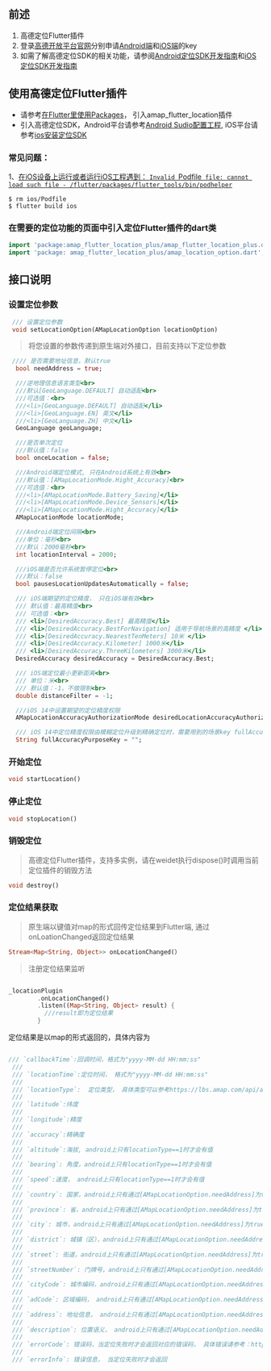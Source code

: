 ##  前述 

1. 高德定位Flutter插件
2. 登录[高德开放平台官网](https://lbs.amap.com/api/)分别申请[Android端](https://lbs.amap.com/api/android-location-sdk/guide/create-project/get-key/)和[iOS端](https://lbs.amap.com/api/ios-location-sdk/guide/create-project/get-key)的key
3. 如需了解高德定位SDK的相关功能，请参阅[Android定位SDK开发指南](https://lbs.amap.com/api/android-location-sdk/locationsummary/)和[iOS定位SDK开发指南](https://lbs.amap.com/api/ios-location-sdk/summary/)


## 使用高德定位Flutter插件
* 请参考[在Flutter里使用Packages](https://flutter.cn/docs/development/packages-and-plugins/using-packages)， 引入amap_flutter_location插件
* 引入高德定位SDK，Android平台请参考[Android Sudio配置工程](https://lbs.amap.com/api/android-location-sdk/guide/create-project/android-studio-create-project), iOS平台请参考[ios安装定位SDK](https://lbs.amap.com/api/ios-location-sdk/guide/create-project/cocoapods)

### 常见问题：
1、[在iOS设备上运行或者运行iOS工程遇到： `Invalid `Podfile` file: cannot load such file - /flutter/packages/flutter_tools/bin/podhelper`](https://github.com/flutter/flutter/issues/59522)
```
$ rm ios/Podfile
$ flutter build ios
```


### 在需要的定位功能的页面中引入定位Flutter插件的dart类
``` Dart
import 'package:amap_flutter_location_plus/amap_flutter_location_plus.dart';
import 'package: amap_flutter_location_plus/amap_location_option.dart';
```
## 接口说明

### 设置定位参数
``` Dart
 /// 设置定位参数
 void setLocationOption(AMapLocationOption locationOption)
```
> 将您设置的参数传递到原生端对外接口，目前支持以下定位参数

``` Dart
 //// 是否需要地址信息，默认true
  bool needAddress = true;

  ///逆地理信息语言类型<br>
  ///默认[GeoLanguage.DEFAULT] 自动适配<br>
  ///可选值：<br>
  ///<li>[GeoLanguage.DEFAULT] 自动适配</li>
  ///<li>[GeoLanguage.EN] 英文</li>
  ///<li>[GeoLanguage.ZH] 中文</li>
  GeoLanguage geoLanguage;

  ///是否单次定位
  ///默认值：false
  bool onceLocation = false;

  ///Android端定位模式, 只在Android系统上有效<br>
  ///默认值：[AMapLocationMode.Hight_Accuracy]<br>
  ///可选值：<br>
  ///<li>[AMapLocationMode.Battery_Saving]</li>
  ///<li>[AMapLocationMode.Device_Sensors]</li>
  ///<li>[AMapLocationMode.Hight_Accuracy]</li>
  AMapLocationMode locationMode;

  ///Android端定位间隔<br>
  ///单位：毫秒<br>
  ///默认：2000毫秒<br>
  int locationInterval = 2000;

  ///iOS端是否允许系统暂停定位<br>
  ///默认：false
  bool pausesLocationUpdatesAutomatically = false;

  /// iOS端期望的定位精度， 只在iOS端有效<br>
  /// 默认值：最高精度<br>
  /// 可选值：<br>
  /// <li>[DesiredAccuracy.Best] 最高精度</li>
  /// <li>[DesiredAccuracy.BestForNavigation] 适用于导航场景的高精度 </li>
  /// <li>[DesiredAccuracy.NearestTenMeters] 10米 </li>
  /// <li>[DesiredAccuracy.Kilometer] 1000米</li>
  /// <li>[DesiredAccuracy.ThreeKilometers] 3000米</li>
  DesiredAccuracy desiredAccuracy = DesiredAccuracy.Best;

  /// iOS端定位最小更新距离<br>
  /// 单位：米<br>
  /// 默认值：-1，不做限制<br>
  double distanceFilter = -1;

  ///iOS 14中设置期望的定位精度权限
  AMapLocationAccuracyAuthorizationMode desiredLocationAccuracyAuthorizationMode = AMapLocationAccuracyAuthorizationMode.FullAccuracy;

  /// iOS 14中定位精度权限由模糊定位升级到精确定位时，需要用到的场景key fullAccuracyPurposeKey 这个key要和plist中的配置一样
  String fullAccuracyPurposeKey = "";
```
### 开始定位
``` Dart
void startLocation()
```
### 停止定位
``` Dart
void stopLocation()
```
### 销毁定位
> 高德定位Flutter插件，支持多实例，请在weidet执行dispose()时调用当前定位插件的销毁方法
``` Dart
void destroy()
```
### 定位结果获取
> 原生端以键值对map的形式回传定位结果到Flutter端, 通过onLoationChanged返回定位结果

``` Dart
Stream<Map<String, Object>> onLocationChanged(）
```

> 注册定位结果监听

``` Dart

_locationPlugin
        .onLocationChanged()
        .listen((Map<String, Object> result) {
          ///result即为定位结果
        }
```
 
 定位结果是以map的形式返回的，具体内容为
 ``` Dart
 
 /// `callbackTime`:回调时间，格式为"yyyy-MM-dd HH:mm:ss"
  ///
  /// `locationTime`:定位时间， 格式为"yyyy-MM-dd HH:mm:ss"
  ///
  /// `locationType`:  定位类型， 具体类型可以参考https://lbs.amap.com/api/android-location-sdk/guide/utilities/location-type
  ///
  /// `latitude`:纬度
  ///
  /// `longitude`:精度
  ///
  /// `accuracy`:精确度
  ///
  /// `altitude`:海拔, android上只有locationType==1时才会有值
  ///
  /// `bearing`: 角度，android上只有locationType==1时才会有值
  ///
  /// `speed`:速度， android上只有locationType==1时才会有值
  ///
  /// `country`: 国家，android上只有通过[AMapLocationOption.needAddress]为true时才有可能返回值
  ///
  /// `province`: 省，android上只有通过[AMapLocationOption.needAddress]为true时才有可能返回值
  ///
  /// `city`: 城市，android上只有通过[AMapLocationOption.needAddress]为true时才有可能返回值
  ///
  /// `district`: 城镇（区），android上只有通过[AMapLocationOption.needAddress]为true时才有可能返回值
  ///
  /// `street`: 街道，android上只有通过[AMapLocationOption.needAddress]为true时才有可能返回值
  ///
  /// `streetNumber`: 门牌号，android上只有通过[AMapLocationOption.needAddress]为true时才有可能返回值
  ///
  /// `cityCode`: 城市编码，android上只有通过[AMapLocationOption.needAddress]为true时才有可能返回值
  ///
  /// `adCode`: 区域编码， android上只有通过[AMapLocationOption.needAddress]为true时才有可能返回值
  ///
  /// `address`: 地址信息， android上只有通过[AMapLocationOption.needAddress]为true时才有可能返回值
  ///
  /// `description`: 位置语义， android上只有通过[AMapLocationOption.needAddress]为true时才有可能返回值
  ///
  /// `errorCode`: 错误码，当定位失败时才会返回对应的错误码， 具体错误请参考：https://lbs.amap.com/api/android-location-sdk/guide/utilities/errorcode
  ///
  /// `errorInfo`: 错误信息， 当定位失败时才会返回
  
```


